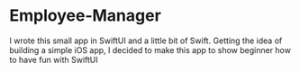 # Employee-Manager
I wrote this small app in SwiftUI and a little bit of Swift. Getting the idea of building a simple iOS app, I decided to make this app to show beginner how to have fun with SwiftUI
